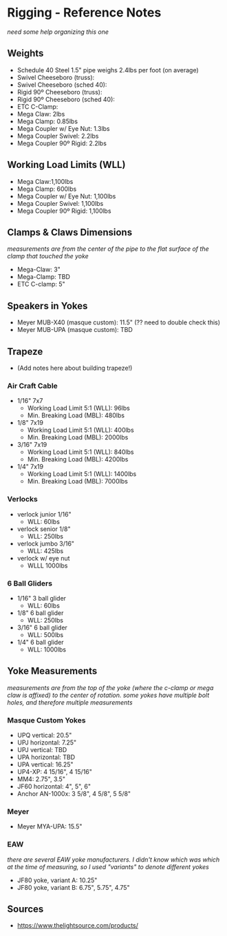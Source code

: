 # Rigging - Reference Notes

*need some help organizing this one*

## Weights
* Schedule 40 Steel 1.5" pipe weighs 2.4lbs per foot (on average)
* Swivel Cheeseboro (truss):
* Swivel Cheeseboro (sched 40):
* Rigid 90º Cheeseboro (truss):
* Rigid 90º Cheeseboro (sched 40):
* ETC C-Clamp:
* Mega Claw: 2lbs
* Mega Clamp: 0.85lbs
* Mega Coupler w/ Eye Nut: 1.3lbs
* Mega Coupler Swivel: 2.2lbs
* Mega Coupler 90º Rigid: 2.2lbs

## Working Load Limits (WLL)
* Mega Claw:1,100lbs
* Mega Clamp: 600lbs
* Mega Coupler w/ Eye Nut: 1,100lbs
* Mega Coupler Swivel: 1,100lbs
* Mega Coupler 90º Rigid: 1,100lbs

## Clamps & Claws Dimensions
*measurements are from the center of the pipe to the flat surface of the clamp that touched the yoke*
* Mega-Claw: 3"
* Mega-Clamp: TBD
* ETC C-clamp: 5"


## Speakers in Yokes
* Meyer MUB-X40 (masque custom): 11.5" (?? need to double check this)
* Meyer MUB-UPA (masque custom): TBD


## Trapeze
* (Add notes here about building trapeze!)

### Air Craft Cable
* 1/16" 7x7
	* Working Load Limit 5:1 (WLL): 96lbs
	* Min. Breaking Load (MBL): 480lbs
* 1/8" 7x19
	* Working Load Limit 5:1 (WLL): 400lbs
	* Min. Breaking Load (MBL): 2000lbs
* 3/16" 7x19
	* Working Load Limit 5:1 (WLL): 840lbs
	* Min. Breaking Load (MBL): 4200lbs
* 1/4" 7x19
	* Working Load Limit 5:1 (WLL): 1400lbs
	* Min. Breaking Load (MBL): 7000lbs

### Verlocks
* verlock junior 1/16"
	* WLL: 60lbs
* verlock senior 1/8"
	* WLL: 250lbs
* verlock jumbo 3/16"
	* WLL: 425lbs
* verlock w/ eye nut
	* WLLL 1000lbs

### 6 Ball Gliders
* 1/16" 3 ball glider
	* WLL: 60lbs
* 1/8" 6 ball glider
	* WLL: 250lbs
* 3/16" 6 ball glider
	* WLL: 500lbs
* 1/4" 6 ball glider
	* WLL: 1000lbs

## Yoke Measurements
*measurements are from the top of the yoke (where the c-clamp or mega claw is affixed) to the center of rotation. some yokes have multiple bolt holes, and therefore multiple measurements*

### Masque Custom Yokes
* UPQ vertical: 20.5"
* UPJ horizontal: 7.25"
* UPJ vertical: TBD
* UPA horizontal: TBD
* UPA vertical: 16.25"
* UP4-XP: 4 15/16", 4 15/16"
* MM4: 2.75", 3.5"
* JF60 horizontal: 4", 5", 6"
* Anchor AN-1000x: 3 5/8", 4 5/8", 5 5/8"

### Meyer
* Meyer MYA-UPA: 15.5"

### EAW
*there are several EAW yoke manufacturers. I didn't know which was which at the time of measuring, so I used "variants" to denote different yokes*
* JF80 yoke, variant A: 10.25"
* JF80 yoke, variant B: 6.75", 5.75", 4.75"


## Sources
* https://www.thelightsource.com/products/